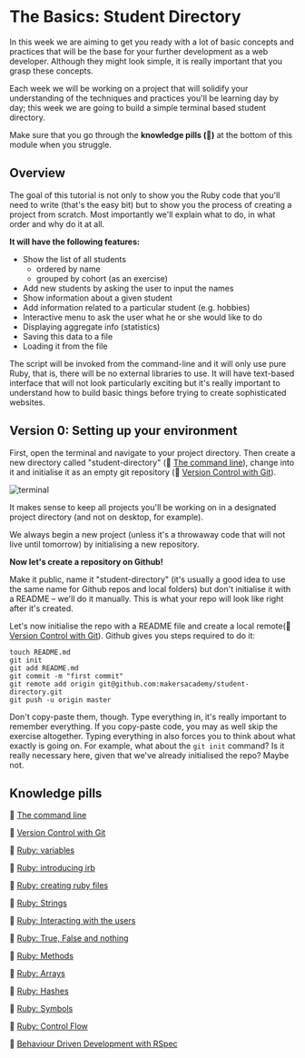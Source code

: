 # The Basics: Student Directory

In this week we are aiming to get you ready with a lot of basic concepts and practices that will be the base for your further development as a web developer. Although they might look simple, it is really important that you grasp these concepts.

Each week we will be working on a project that will solidify your understanding of the techniques and practices you'll be learning day by day; this week we are going to build a simple terminal based student directory.

Make sure that you go through the **knowledge pills (:pill:)** at the bottom of this module when you struggle.

## Overview

The goal of this tutorial is not only to show you the Ruby code that you'll need to write (that's the easy bit) but to show you the process of creating a project from scratch. Most importantly we'll explain what to do, in what order and why do it at all.

**It will have the following features:**

- Show the list of all students
	- ordered by name
	- grouped by cohort (as an exercise)
- Add new students by asking the user to input the names
- Show information about a given student
- Add information related to a particular student (e.g. hobbies)
- Interactive menu to ask the user what he or she would like to do
- Displaying aggregate info (statistics)
- Saving this data to a file
- Loading it from the file

The script will be invoked from the command-line and it will only use pure Ruby, that is, there will be no external libraries to use. It will have text-based interface that will not look particularly exciting but it's really important to understand how to build basic things before trying to create sophisticated websites.

## Version 0: Setting up your environment

First, open the terminal and navigate to your project directory. Then create a new directory called "student-directory" (:pill: [The command line](https://github.com/makersacademy/course/blob/master/unix/command_line.md)), change into it and initialise it as an empty git repository (:pill: [Version Control with Git](https://github.com/makersacademy/course/blob/master/unix/git.md)).

![terminal](https://github.com/makersacademy/course/blob/master/images/term.png)

It makes sense to keep all projects you'll be working on in a designated project directory (and not on desktop, for example).

We always begin a new project (unless it's a throwaway code that will not live until tomorrow) by initialising a new repository. 

**Now let's create a repository on Github!**

Make it public, name it "student-directory" (it's usually a good idea to use the same name for Github repos and local folders) but don't initialise it with a README – we'll do it manually. This is what your repo will look like right after it's created.

Let's now initialise the repo with a README file and create a local remote(:pill: [Version Control with Git](https://github.com/makersacademy/course/blob/master/unix/git.md)). Github gives you steps required to do it:

````
touch README.md
git init
git add README.md
git commit -m "first commit"
git remote add origin git@github.com:makersacademy/student-directory.git
git push -u origin master
````

Don't copy-paste them, though. Type everything in, it's really important to remember everything. If you copy-paste code, you may as well skip the exercise altogether. Typing everything in also forces you to think about what exactly is going on. For example, what about the `git init` command? Is it really necessary here, given that we've already initialised the repo? Maybe not.

## Knowledge pills
:pill: [The command line](https://github.com/makersacademy/course/blob/master/unix/command_line.md)

:pill: [Version Control with Git](https://github.com/makersacademy/course/blob/master/unix/git.md)

:pill: [Ruby: variables](https://github.com/makersacademy/course/blob/master/ruby/variables.md)

:pill: [Ruby: introducing irb](https://github.com/makersacademy/course/blob/master/ruby/irb.md)

:pill: [Ruby: creating ruby files](https://github.com/makersacademy/course/blob/master/ruby/files.md)

:pill: [Ruby: Strings](https://github.com/makersacademy/course/blob/master/ruby/strings.md)

:pill: [Ruby: Interacting with the users](https://github.com/makersacademy/course/blob/master/ruby/command_line.md)

:pill: [Ruby: True, False and nothing](https://github.com/makersacademy/course/blob/master/ruby/boolean.md)

:pill: [Ruby: Methods](https://github.com/makersacademy/course/blob/master/ruby/methods.md)

:pill: [Ruby: Arrays](https://github.com/makersacademy/course/blob/master/ruby/array.md)

:pill: [Ruby: Hashes](https://github.com/makersacademy/course/blob/master/ruby/hash.md)

:pill: [Ruby: Symbols](https://github.com/makersacademy/course/blob/master/ruby/symbols.md)

:pill: [Ruby: Control Flow](https://github.com/makersacademy/course/blob/master/ruby/control_flow.md)

:pill: [Behaviour Driven Development with RSpec](https://github.com/makersacademy/course/blob/master/ruby/rspec.md)

